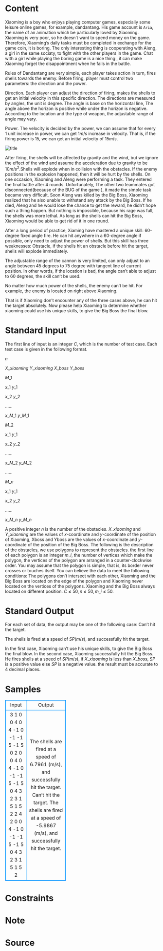 
# Content

Xiaoming is a boy who enjoys playing computer games, especially some leisure online games, for example, dandantang. His game account is `Aria`, the name of an animation which be particularly loved by Xiaoming. Xiaoming is very poor, so he doesn’t want to spend money on the game. Therefore, Xiaoming’s daily tasks must be completed in exchange for the game coin, it is boring. The only interesting thing is cooperating with Aleng, a girl in the same sociaty, to fight with the other players in the game. Chat with a girl while playing the boring game is a nice thing , it can make Xiaoming forget the disappointment when he fails in the battle.

Rules of Dandantang are very simple, each player takes action in turn, fires shells towards the enemy. Before firing, player must control two parameters: the direction and the power.

Direction. Each player can adjust the direction of firing, makes the shells to get an initial velocity in this specific direction. The directions are measured by angles, the unit is degree. The angle is base on the horizontal line, The angle above the horizon is positive while under the horizon is negative. According to the location and the type of weapon, the adjustable range of angle may vary.

Power. The velocity is decided by the power, we can assume that for every $1$ unit increase in power, we can get $1m/s$ increase in velocity. That is, if the firing power is $15$, we can get an initial velocity of $15m/s$.

![title](/source/lutece/the-dandantang-game/img/aHR0cHM6Ly9hY20udWVzdGMuZWR1LmNuL21lZGlhL2ltYWdlL3Byb2JsZW0vMjM3LzIwMTQwMzE4MTQ1NDE1NTc5MTMuZ2lm.gif)

After firing, the shells will be affected by gravity and the wind, but we ignore the effect of the wind and assume the acceleration due to gravity to be $10m/s^2$.Shells will explode when in collision with the obstacles. If the enemy positions in the explosion happened, then it will be hurt by the shells. On one occasion, Xiaoming and Aleng were performing a task. They entered the final battle after $4$ rounds. Unfortunately, The other two teammates got disconnected(because of the BUG of the game ), it made the simple task became very difficult. Soon Aleng was killed by the Big Boss, Xiaoming realized that he also unable to withstand any attack by the Big Boss. If he died, Aleng and he would lose the chance to get the reward, he didn’t hope such a thing happen. But nothing is impossible, because his rage was full, the shells was more lethal. As long as the shells can hit the Big Boss, Xiaoming would be able to get rid of it in one round.

After a long period of practice, Xiaming have mastered a unique skill: $60$-degree fixed angle fire. He can hit anywhere in a $60$-degree angle if possible, only need to adjust the power of shells. But this skill has three weaknesses: Obstacle, if the shells hit an obstacle before hit the target, shells will explode immediately.

The adjustable range of the cannon is very limited, can only adjust to an angle between $45$ degrees to $75$ degree with tangent line of current position. In other words, if the location is bad, the angle can’t able to adjust to $60$ degrees, the skill can’t be used.

No matter how much power of the shells, the enemy can’t be hit. For example, the enemy is located on right above Xiaoming.

That is if Xiaoming don’t encounter any of the three cases above, he can hit the target absolutely. Now please help Xiaoming to determine whether xiaoming could use his unique skills, to give the Big Boss the final blow.

# Standard Input

The first line of input is an integer $C$, which is the number of test case. Each test case is given in the following format.

$n$

$X\_{xiaoming}$ $Y\_{xiaoming}$ $X\_{boss}$ $Y\_{boss}$

$M\_1$

$x\_1$  $y\_1$

$x\_2$  $y\_2$

$……$

$x\_{M\_1}$  $y\_{M\_1}$

$M\_2$

$x\_1$  $y\_1$

$x\_2$  $y\_2$

$……$

$x\_{M\_2}$  $y\_{M\_2}$

$……$

$M\_n$

$x\_1$  $y\_1$

$x\_2$  $y\_2$

$……$

$x\_{M\_n}$  $y\_{M\_n}$

A positive integer $n$ is the number of the obstacles. $X\_{xiaoming}$ and $Y\_{xiaoming}$ are the values of $x$-coordinate and $y$-coordinate of the position of Xiaoming, Xboss and Yboss are the values of $x$-coordinate and $y$-coordinate of the position of the Big Boss. The following is the description of the obstacles, we use polygons to represent the obstacles. the first line of each polygon is an integer $m\_i$, the number of vertices which make the polygon, the vertices of the polygon are arranged in a counter-clockwise order. You may assume that the polygon is simple, that is, its border never crosses or touches itself. You can believe the data to meet the following conditions: The polygons don’t intersect with each other, Xiaoming and the Big Boss are located on the edge of the polygon and Xiaoming never located on the vertices of the polygons. Xiaoming and the Big Boss always located on different position.
$C \leq 50, n \leq 50, m\_i \leq 50$.

# Standard Output

For each set of data, the output may be one of the following case: Can’t hit the target.

The shells is fired at a speed of $SP(m/s)$, and successfully hit the target.

In the first case, Xiaoming can’t use his unique skills, to give the Big Boss the final blow. In the second case, Xiaoming successfully hit the Big Boss. He fires shells at a speed of $SP(m/s)$, if $X\_{xiaoming}$ is less than $X\_{boss}$, $SP$ is a positive value else $SP$ is a negative value. the result must be accurate to $4$ decimal places.

# Samples

<style>
        table,table tr th, table tr td { border:1px solid #0094ff; }
        table { width: 200px; min-height: 25px; line-height: 25px; text-align: center; border-collapse: collapse;}   
    </style>
<table>
	<tr>
		<td>Input</td>
		<td>Output</td>
	</tr>
<tr><td>3
1
0 0 4 0
4
-1 0
-1 -1
5 -1
5 0
2
0 0 4 0
4
-1 0
-1 -1
5 -1
5 0
4
3 2
3 1
5 1
5 2
2
4 2 0 0
4
-1 0
-1 -1
5 -1
5 0
4
3 2
3 1
5 1
5 2</td><td>The shells are fired at a speed of 6.7961 (m/s), and successfully hit the target.
Can’t hit the target.
The shells are fired at a speed of -5.9867 (m/s), and successfully hit the target.</td></tr></table>


# Constraints



# Note



# Source


